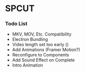 # SPCUT

### Todo List
- MKV, MOV, Etc. Compatibility 
- Electron Bundling
- Video length set too early ()
- Add Animations (Framer Motion?)
- Reconfigure to Components
- Add Sound Effect on Complete
- Intro Animation